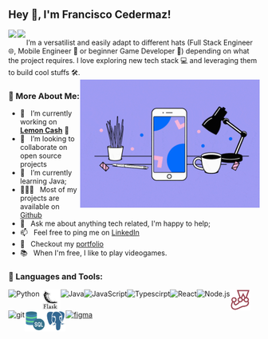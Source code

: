 ## Hey 👋, I'm Francisco Cedermaz!
<div>
    <a href='https://www.linkedin.com/in/francedermaz'>
        <img align='left' alt="linkedin" src="https://raw.githubusercontent.com/rahul-jha98/rahul-jha98/561d474902b59c7429ec22bb73e225696c27b202/assets/linkedin.svg" height='18px' width='18px'/>
    </a>
    <a href='https://github.com/francedermaz/'>
        <img align='left' alt="github" src="https://icones.pro/wp-content/uploads/2021/06/icone-github-grise.png" height='18px' width='18px'/>
    </a>
</div>
<br/>
I’m a versatilist and easily adapt to different hats (Full Stack Engineer 🌐, Mobile Engineer 📱 or beginner Game Developer 🤖) depending on what the project requires. I love exploring new tech stack 💻 and leveraging them to build cool stuffs 🛠️. 
<br/>

<img align="right" alt="GIF" src="./tech.gif" width="360px"/>
  
### 🧐 More About Me:

- 🔭 &nbsp; I’m currently working on [**Lemon Cash**](https://www.lemon.me/en) 🍋
- 🤝 &nbsp; I’m looking to collaborate on open source projects
- 🌱 &nbsp; I’m currently learning Java;
- 👨🏻‍💻 &nbsp; Most of my projects are available on [Github](https://github.com/francedermaz?tab=repositories)
- 💬 &nbsp; Ask me about anything tech related, I'm happy to help;
- 📫 &nbsp; Feel free to ping me on [LinkedIn](https://www.linkedin.com/in/francedermaz/)
- 📝 &nbsp; Checkout my [portfolio](https://portfolio-francedermaz.vercel.app/)
- 📚 &nbsp; When I'm free, I like to play videogames.

### 🔨 Languages and Tools:

<a href="https://www.python.org" target="_blank"><img align="left" alt="Python" height ="42px" src="https://raw.githubusercontent.com/rahul-jha98/github_readme_icons/main/language_and_tools/square/python/python.svg"></a>
<a href="https://flask.palletsprojects.com/en/3.0.x/" target="_blank"><img align="left" alt="Flask" height ="42px" src="./flask.png"></a>
<a href="https://www.java.com" target="_blank"><img align="left" alt="Java" height ="42px" src="https://raw.githubusercontent.com/rahul-jha98/github_readme_icons/main/language_and_tools/square/java/java.svg"></a>
<a href="https://developer.mozilla.org/en-US/docs/Web/JavaScript" target="_blank"> <img align="left" alt="JavaScript" height ="42px"  src="https://raw.githubusercontent.com/rahul-jha98/github_readme_icons/main/language_and_tools/square/javascript/javascript.svg"> </a>
<a href="https://www.typescriptlang.org/" target="_blank"><img align="left" alt="Typescirpt" height ="42px" src="https://raw.githubusercontent.com/rahul-jha98/github_readme_icons/main/language_and_tools/square/typescript/typescript.svg"></a>
<a href="https://reactjs.org/" target="_blank"> <img align="left" alt="React" height ="42px" src="https://raw.githubusercontent.com/rahul-jha98/github_readme_icons/main/language_and_tools/square/react/react.svg"></a>
<a href="https://nodejs.org" target="_blank"><img align="left" alt="Node.js" height ="42px" src="https://raw.githubusercontent.com/rahul-jha98/github_readme_icons/main/language_and_tools/square/node/node.svg"></a>
<a href="https://jestjs.io/" target="_blank"><img align="left" alt="Jest" height ="42px" src="./jest.png"></a>
<a href="https://git-scm.com/" target="_blank"> <img src="https://raw.githubusercontent.com/rahul-jha98/github_readme_icons/main/language_and_tools/square/git-scm/git-scm.svg" align="left" alt="git" height='42px'/> </a>
<a href="https://www.figma.com/" target="_blank"> <img src="https://raw.githubusercontent.com/rahul-jha98/github_readme_icons/main/language_and_tools/square/figma/figma.svg" alt="figma" height='42px'/> </a>
<a href="https://es.wikipedia.org/wiki/SQL" target="_blank"><img align="left" alt="Sql" height ="42px" src="./sql.png"></a>
<a href="https://www.postgresql.org/" target="_blank"><img align="left" alt="Sql" height ="42px" src="./postgresql.png"></a>
<br>
